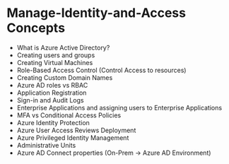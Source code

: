 # Manage-Identity-and-Access Concepts

- What is Azure Active Directory?
- Creating users and groups
- Creating Virtual Machines
- Role-Based Access Control (Control Access to resources)
- Creating Custom Domain Names
- Azure AD roles vs RBAC
- Application Registration
- Sign-in and Audit Logs
- Enterprise Applications and assigning users to Enterprise Applications
- MFA vs Conditional Access Policies
- Azure Identity Protection
- Azure User Access Reviews Deployment
- Azure Privileged Identity Management
- Administrative Units
- Azure AD Connect properties (On-Prem -> Azure AD Environment)
